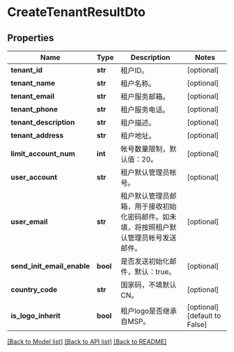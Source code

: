 # CreateTenantResultDto

## Properties
Name | Type | Description | Notes
------------ | ------------- | ------------- | -------------
**tenant_id** | **str** | 租户ID。 | [optional] 
**tenant_name** | **str** | 租户名称。 | [optional] 
**tenant_email** | **str** | 租户服务邮箱。 | [optional] 
**tenant_phone** | **str** | 租户服务电话。 | [optional] 
**tenant_description** | **str** | 租户描述。 | [optional] 
**tenant_address** | **str** | 租户地址。 | [optional] 
**limit_account_num** | **int** | 帐号数量限制，默认值：20。 | [optional] 
**user_account** | **str** | 租户默认管理员帐号。 | [optional] 
**user_email** | **str** | 租户默认管理员邮箱，用于接收初始化密码邮件。如未填，将按照租户默认管理员帐号发送邮件。 | [optional] 
**send_init_email_enable** | **bool** | 是否发送初始化邮件，默认：true。 | [optional] 
**country_code** | **str** | 国家码，不填默认CN。 | [optional] 
**is_logo_inherit** | **bool** | 租户logo是否继承自MSP。 | [optional] [default to False]

[[Back to Model list]](../README.md#documentation-for-models) [[Back to API list]](../README.md#documentation-for-api-endpoints) [[Back to README]](../README.md)


